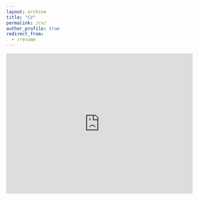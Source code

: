 ```yaml
---
layout: archive
title: "CV"
permalink: /cv/
author_profile: true
redirect_from:
  - /resume
---
```


<!---
[<span style="color:blue">[CV]</span>](/mycv/sankarshan_cv.pdf).
-->

<embed src="https://sankarshan7.github.io/mycv/sankarshan_cv.pdf" width="500" height="375" type='application/pdf'>

